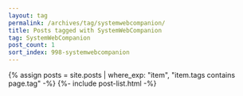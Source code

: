 ```yaml
---
layout: tag
permalink: /archives/tag/systemwebcompanion/
title: Posts tagged with SystemWebCompanion
tag: SystemWebCompanion
post_count: 1
sort_index: 998-systemwebcompanion
---
```

{% assign posts = site.posts | where_exp: "item", "item.tags contains page.tag" -%}
{%- include post-list.html -%}

